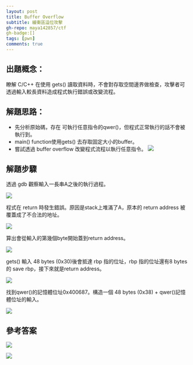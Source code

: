 ```yaml
---
layout: post
title: Buffer Overflow
subtitle: 緩衝區溢位攻擊
gh-repo: maya142857/ctf
gh-badge:[]
tags: [pwn]
comments: true
---
```


## 出題概念：
瞭解 C/C++ 在使用 gets() 讀取資料時，不會對存取空間邊界做檢查，攻擊者可透過輸入較長資料造成程式執行錯誤或改變流程。


## 解題思路：
* 先分析原始碼，存在 可執行任意指令的qwer()，但程式正常執行的話不會被執行到。
* main() function使用gets() 去存取固定大小的buffer。
* 嘗試透過 buffer overflow 改變程式流程以執行任意指令。
![](https://i.imgur.com/pNWLOXA.png)

## 解題步驟

透過 gdb 觀察輸入一長串A之後的執行過程。

![](https://i.imgur.com/xgBqaWh.png)



程式在 return 時發生錯誤。原因是stack上堆滿了A，原本的 return address 被覆蓋成了不合法的地址。

![](https://i.imgur.com/2xXBw1i.png)



算出會從輸入的第幾個byte開始蓋到return address。

![](https://i.imgur.com/W80Ez5k.png)



gets() 輸入 48 bytes (0x30)後會抵達 rbp 指的位址，rbp 指的位址還有8 bytes 的 save rbp，接下來就是return address。

![](https://i.imgur.com/XmkCqpL.png)



找到qwer()的記憶體位址0x400687。構造一個 48 bytes (0x38) + qwer()記憶體位址的輸入。

![](https://i.imgur.com/UBnoXYH.png)




## 參考答案
![](https://i.imgur.com/zvz8DD1.png)

![](https://i.imgur.com/AGXlUZF.png)


